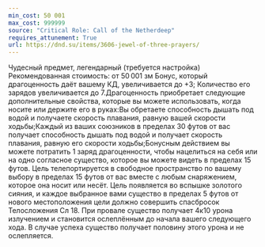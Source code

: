 ```yaml
---
min_cost: 50 001
max_cost: 999999
source: "Critical Role: Call of the Netherdeep"
requires_attunement: True
url: https://dnd.su/items/3606-jewel-of-three-prayers/
---
```


Чудесный предмет, легендарный (требуется настройка)
Рекомендованная стоимость: от 50 001 зм
Бонус, который драгоценность даёт вашему КД, увеличивается до +3;
Количество его зарядов увеличивается до 7.Драгоценность приобретает следующие дополнительные свойства, которые вы можете использовать, когда носите или держите его в руках:Вы обретаете способность дышать под водой и получаете скорость плавания, равную вашей скорости ходьбы;Каждый из ваших союзников в пределах 30 футов от вас получает способность дышать под водой и получает скорость плавания, равную его скорости ходьбы;Бонусным действием вы можете потратить 1 заряд драгоценности, чтобы нацелиться на себя или на одно согласное существо, которое вы можете видеть в пределах 15 футов. Цель телепортируется в свободное пространство по вашему выбору в пределах 15 футов от вас вместе с любым снаряжением, которое она носит или несёт. Цель появляется во вспышке золотого сияния, и каждое выбранное вами существо в пределах 5 футов от нового местоположения цели должно совершить спасбросок Телосложения Сл 18. При провале существо получает 4к10 урона излучением и становится ослеплённым до начала вашего следующего хода. В случае успеха существо получает половину этого урона и не ослепляется.
